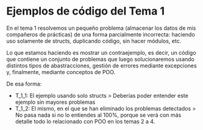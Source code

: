 # Ejemplos de código del Tema 1

En el tema 1 resolvemos un pequeño problema (almacenar los datos de mis compañeros de prácticas) de una forma parcialmente incorrecta: haciendo uso solamente de structs, duplicando código, sin hacer módulos, etc. 

Lo que estamos haciendo es mostrar un contraejemplo, es decir, un código que contiene un conjunto de problemas que luego solucionaremos usando distintos tipos de abastracciones, gestión de errores mediante excepciones y, finalmente, mediante conceptos de POO.

De esa forma:
  - T_1_1: El ejemplo usando solo structs > Deberías poder entender este ejemplo sin mayores problemas
  - T_1_2: El mismo, en el que se han eliminado los problemas detectados > No pasa nada si no lo entiendes al 100%, porque se verá con más detalle todo lo relacionado con POO en los temas 2 a 4.
